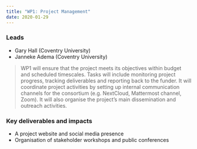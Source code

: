 ```yaml
---
title: "WP1: Project Management"
date: 2020-01-29
---
```


### Leads

* Gary Hall (Coventry University)
* Janneke Adema (Coventry University) 

> WP1 will ensure that the project meets its objectives within budget and scheduled timescales. Tasks will include monitoring project progress, tracking deliverables and reporting back to the funder. It will coordinate project activities by setting up internal communication channels for the consortium (e.g. NextCloud, Mattermost channel, Zoom). It will also organise the project’s main dissemination and outreach activities. 

### Key deliverables and impacts 

* A project website and social media presence 
* Organisation of stakeholder workshops and public conferences
